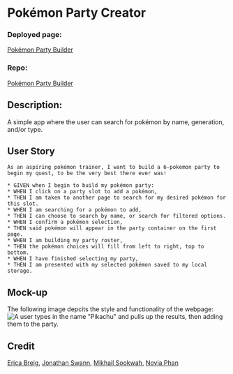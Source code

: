 # Pokémon Party Creator
### Deployed page:
[Pokémon Party Builder](https://js19191898.github.io/pokemon-party-builder/)
### Repo:
[Pokémon Party Builder](https://github.com/JS19191898/pokemon-party-builder)

## Description:
A simple app where the user can search for pokémon by name, generation, and/or type.

## User Story
```
As an aspiring pokémon trainer, I want to build a 6-pokemon party to begin my quest, to be the very best there ever was!

* GIVEN when I begin to build my pokémon party:
* WHEN I click on a party slot to add a pokémon,
* THEN I am taken to another page to search for my desired pokémon for this slot.
* WHEN I am searching for a pokémon to add,
* THEN I can choose to search by name, or search for filtered options.
* WHEN I confirm a pokémon selection,
* THEN said pokémon will appear in the party container on the first page.
* WHEN I am building my party roster,
* THEN the pokémon choices will fill from left to right, top to bottom.
* WHEN I have finished selecting my party,
* THEN I am presented with my selected pokémon saved to my local storage.
```
## Mock-up
The following image depcits the style and functionality of the webpage:
![A user types in the name "Pikachu" and pulls up the results, then adding them to the party.](./assets/images/pokemonpartybuilder.gif)
## Credit
[Erica Breig](https://github.com/EricaBreig), [Jonathan Swann](https://github.com/JS19191898), [Mikhail Sookwah](), [Novia Phan]()

